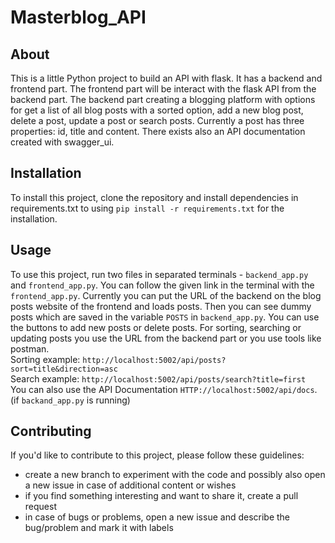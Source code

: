 # Masterblog_API
## About

This is a little Python project to build an API with flask. It has a backend and frontend part. The frontend part will be interact with the flask API from the backend part. The backend part creating a blogging platform with options for get a list of all blog posts with a sorted option, add a new blog post, delete a post, update a post or search posts. Currently a post has three properties: id, title and content. There exists also an API documentation created with swagger_ui.

## Installation

To install this project, clone the repository and install dependencies in requirements.txt to using `pip install -r requirements.txt` for the installation.

## Usage

To use this project, run two files in separated terminals - `backend_app.py` and `frontend_app.py`. You can follow the given link in the terminal with the `frontend_app.py`. Currently you can put the URL of the backend on the blog posts website of the frontend and loads posts. Then you can see dummy posts which are saved in the variable `POSTS` in `backend_app.py`. You can use the buttons to add new posts or delete posts. For sorting, searching or updating posts you use the URL from the backend part or you use tools like postman.  
Sorting example: `http://localhost:5002/api/posts?sort=title&direction=asc`  
Search example: `http://localhost:5002/api/posts/search?title=first`  
You can also use the API Documentation `HTTP://localhost:5002/api/docs`. (if `backand_app.py` is running)


## Contributing

If you'd like to contribute to this project, please follow these guidelines:
-   create a new branch to experiment with the code and possibly also open a new issue in case of additional content or wishes
-   if you find something interesting and want to share it, create a pull request
-   in case of bugs or problems, open a new issue and describe the bug/problem and mark it with labels